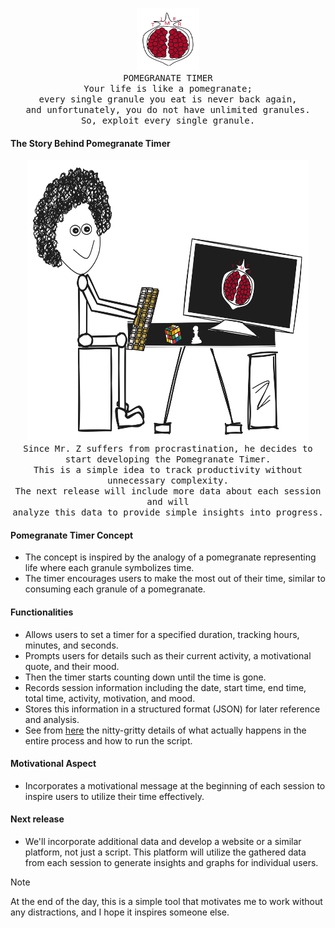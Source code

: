 <p align="center">
  <img src="assets/logo.svg" width="100px" height="100px"><br>
  <samp>POMEGRANATE TIMER</samp><br>
  <samp>
    Your life is like a pomegranate;<br>
    every single granule you eat is never back again,<br>
    and unfortunately, you do not have unlimited granules.<br>
    So, exploit every single granule.
  </samp>
</p>

#### The Story Behind Pomegranate Timer
<p align="center">
  <img src="assets/MrZ.svg" width="450px" height="450px"><br>

  <samp>
   Since Mr. Z suffers from procrastination, he decides to start developing the Pomegranate Timer.<br>
    This is a simple idea to track productivity without unnecessary complexity.<br>
    The next release will include more data about each session and will<br>
    analyze this data to provide simple insights into progress.<br>
  </samp>
</p>

#### Pomegranate Timer Concept
-  The concept is inspired by the analogy of a pomegranate representing life where each granule symbolizes time.
-  The timer encourages users to make the most out of their time, similar to consuming each granule of a pomegranate.

#### Functionalities
- Allows users to set a timer for a specified duration, tracking hours, minutes, and seconds.
- Prompts users for details such as their current activity, a motivational quote, and their mood.
- Then the timer starts counting down until the time is gone.
- Records session information including the date, start time, end time, total time, activity, motivation, and mood.
- Stores this information in a structured format (JSON) for later reference and analysis.
- See from [here](https://github.com/Mohamed-abdalazez/pomegranate-timer/blob/main/manual/1st_release/README.md) the nitty-gritty details of what actually happens in the entire process and how to run the script.
#### Motivational Aspect
- Incorporates a motivational message at the beginning of each session to inspire users to utilize their time effectively.
#### Next release
- We'll incorporate additional data and develop a website or a similar platform, not just a script. This platform will utilize the gathered data from each session to generate insights and graphs for individual users.

> [!NOTE]
> At the end of the day, this is a simple tool that motivates me to work without any distractions, and I hope it inspires someone else.
